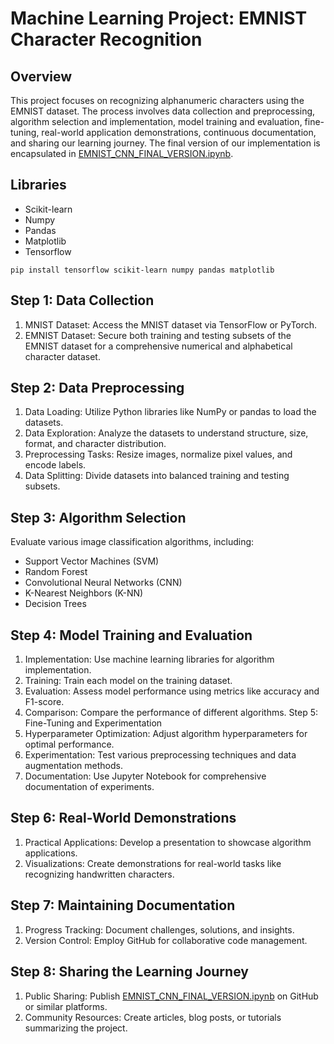 # Machine Learning Project: EMNIST Character Recognition
## Overview
This project focuses on recognizing alphanumeric characters using the EMNIST dataset. The process involves data collection and preprocessing, algorithm selection and implementation, model training and evaluation, fine-tuning, real-world application demonstrations, continuous documentation, and sharing our learning journey. The final version of our implementation is encapsulated in [EMNIST_CNN_FINAL_VERSION.ipynb](EMNIST_CNN_FINAL_VERSION.ipynb).

## Libraries
- Scikit-learn
- Numpy
- Pandas
- Matplotlib
- Tensorflow
```
pip install tensorflow scikit-learn numpy pandas matplotlib
```

## Step 1: Data Collection
1. MNIST Dataset: Access the MNIST dataset via TensorFlow or PyTorch.
2. EMNIST Dataset: Secure both training and testing subsets of the EMNIST dataset for a comprehensive numerical and alphabetical character dataset.
## Step 2: Data Preprocessing
1. Data Loading: Utilize Python libraries like NumPy or pandas to load the datasets.
2. Data Exploration: Analyze the datasets to understand structure, size, format, and character distribution.
3. Preprocessing Tasks: Resize images, normalize pixel values, and encode labels.
4. Data Splitting: Divide datasets into balanced training and testing subsets.
## Step 3: Algorithm Selection
Evaluate various image classification algorithms, including:

- Support Vector Machines (SVM)
- Random Forest
- Convolutional Neural Networks (CNN)
- K-Nearest Neighbors (K-NN)
- Decision Trees
## Step 4: Model Training and Evaluation
1. Implementation: Use machine learning libraries for algorithm implementation.
2. Training: Train each model on the training dataset.
3. Evaluation: Assess model performance using metrics like accuracy and F1-score.
4. Comparison: Compare the performance of different algorithms.
Step 5: Fine-Tuning and Experimentation
1. Hyperparameter Optimization: Adjust algorithm hyperparameters for optimal performance.
2. Experimentation: Test various preprocessing techniques and data augmentation methods.
3. Documentation: Use Jupyter Notebook for comprehensive documentation of experiments.
## Step 6: Real-World Demonstrations
1. Practical Applications: Develop a presentation to showcase algorithm applications.
2. Visualizations: Create demonstrations for real-world tasks like recognizing handwritten characters.
## Step 7: Maintaining Documentation
1. Progress Tracking: Document challenges, solutions, and insights.
2. Version Control: Employ GitHub for collaborative code management.
## Step 8: Sharing the Learning Journey
1. Public Sharing: Publish [EMNIST_CNN_FINAL_VERSION.ipynb](EMNIST_CNN_FINAL_VERSION.ipynb) on GitHub or similar platforms.
2. Community Resources: Create articles, blog posts, or tutorials summarizing the project.
